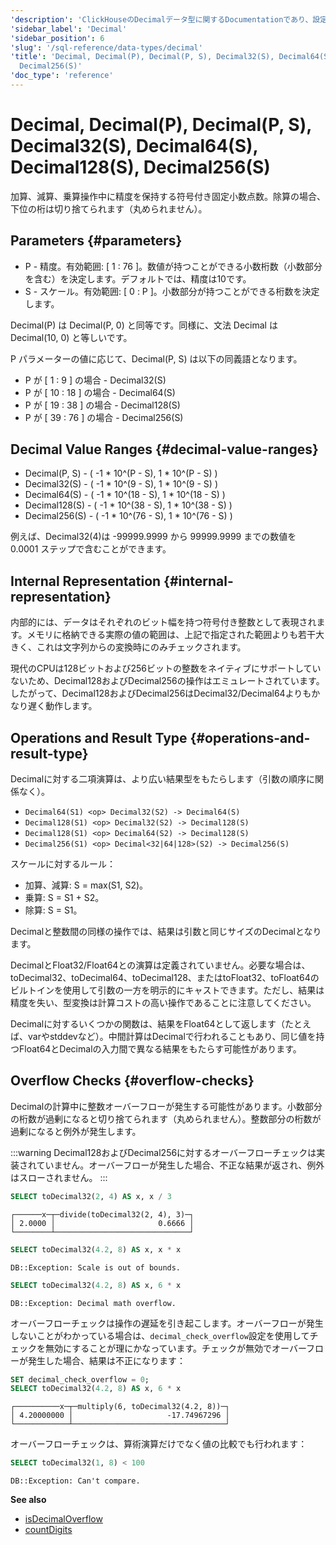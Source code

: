 ```yaml
---
'description': 'ClickHouseのDecimalデータ型に関するDocumentationであり、設定可能な精度を持つ固定小数点演算を提供します。'
'sidebar_label': 'Decimal'
'sidebar_position': 6
'slug': '/sql-reference/data-types/decimal'
'title': 'Decimal, Decimal(P), Decimal(P, S), Decimal32(S), Decimal64(S), Decimal128(S),
  Decimal256(S)'
'doc_type': 'reference'
---
```



# Decimal, Decimal(P), Decimal(P, S), Decimal32(S), Decimal64(S), Decimal128(S), Decimal256(S)

加算、減算、乗算操作中に精度を保持する符号付き固定小数点数。除算の場合、下位の桁は切り捨てられます（丸められません）。

## Parameters {#parameters}

- P - 精度。有効範囲: \[ 1 : 76 \]。数値が持つことができる小数桁数（小数部分を含む）を決定します。デフォルトでは、精度は10です。
- S - スケール。有効範囲: \[ 0 : P \]。小数部分が持つことができる桁数を決定します。

Decimal(P) は Decimal(P, 0) と同等です。同様に、文法 Decimal は Decimal(10, 0) と等しいです。

P パラメーターの値に応じて、Decimal(P, S) は以下の同義語となります。
- P が \[ 1 : 9 \] の場合 - Decimal32(S)
- P が \[ 10 : 18 \] の場合 - Decimal64(S)
- P が \[ 19 : 38 \] の場合 - Decimal128(S)
- P が \[ 39 : 76 \] の場合 - Decimal256(S)

## Decimal Value Ranges {#decimal-value-ranges}

- Decimal(P, S) - ( -1 \* 10^(P - S), 1 \* 10^(P - S) )
- Decimal32(S) - ( -1 \* 10^(9 - S), 1 \* 10^(9 - S) )
- Decimal64(S) - ( -1 \* 10^(18 - S), 1 \* 10^(18 - S) )
- Decimal128(S) - ( -1 \* 10^(38 - S), 1 \* 10^(38 - S) )
- Decimal256(S) - ( -1 \* 10^(76 - S), 1 \* 10^(76 - S) )

例えば、Decimal32(4)は -99999.9999 から 99999.9999 までの数値を 0.0001 ステップで含むことができます。

## Internal Representation {#internal-representation}

内部的には、データはそれぞれのビット幅を持つ符号付き整数として表現されます。メモリに格納できる実際の値の範囲は、上記で指定された範囲よりも若干大きく、これは文字列からの変換時にのみチェックされます。

現代のCPUは128ビットおよび256ビットの整数をネイティブにサポートしていないため、Decimal128およびDecimal256の操作はエミュレートされています。したがって、Decimal128およびDecimal256はDecimal32/Decimal64よりもかなり遅く動作します。

## Operations and Result Type {#operations-and-result-type}

Decimalに対する二項演算は、より広い結果型をもたらします（引数の順序に関係なく）。

- `Decimal64(S1) <op> Decimal32(S2) -> Decimal64(S)`
- `Decimal128(S1) <op> Decimal32(S2) -> Decimal128(S)`
- `Decimal128(S1) <op> Decimal64(S2) -> Decimal128(S)`
- `Decimal256(S1) <op> Decimal<32|64|128>(S2) -> Decimal256(S)`

スケールに対するルール：

- 加算、減算: S = max(S1, S2)。
- 乗算: S = S1 + S2。
- 除算: S = S1。

Decimalと整数間の同様の操作では、結果は引数と同じサイズのDecimalとなります。

DecimalとFloat32/Float64との演算は定義されていません。必要な場合は、toDecimal32、toDecimal64、toDecimal128、またはtoFloat32、toFloat64のビルトインを使用して引数の一方を明示的にキャストできます。ただし、結果は精度を失い、型変換は計算コストの高い操作であることに注意してください。

Decimalに対するいくつかの関数は、結果をFloat64として返します（たとえば、varやstddevなど）。中間計算はDecimalで行われることもあり、同じ値を持つFloat64とDecimalの入力間で異なる結果をもたらす可能性があります。

## Overflow Checks {#overflow-checks}

Decimalの計算中に整数オーバーフローが発生する可能性があります。小数部分の桁数が過剰になると切り捨てられます（丸められません）。整数部分の桁数が過剰になると例外が発生します。

:::warning
Decimal128およびDecimal256に対するオーバーフローチェックは実装されていません。オーバーフローが発生した場合、不正な結果が返され、例外はスローされません。
:::

```sql
SELECT toDecimal32(2, 4) AS x, x / 3
```

```text
┌──────x─┬─divide(toDecimal32(2, 4), 3)─┐
│ 2.0000 │                       0.6666 │
└────────┴──────────────────────────────┘
```

```sql
SELECT toDecimal32(4.2, 8) AS x, x * x
```

```text
DB::Exception: Scale is out of bounds.
```

```sql
SELECT toDecimal32(4.2, 8) AS x, 6 * x
```

```text
DB::Exception: Decimal math overflow.
```

オーバーフローチェックは操作の遅延を引き起こします。オーバーフローが発生しないことがわかっている場合は、`decimal_check_overflow`設定を使用してチェックを無効にすることが理にかなっています。チェックが無効でオーバーフローが発生した場合、結果は不正になります：

```sql
SET decimal_check_overflow = 0;
SELECT toDecimal32(4.2, 8) AS x, 6 * x
```

```text
┌──────────x─┬─multiply(6, toDecimal32(4.2, 8))─┐
│ 4.20000000 │                     -17.74967296 │
└────────────┴──────────────────────────────────┘
```

オーバーフローチェックは、算術演算だけでなく値の比較でも行われます：

```sql
SELECT toDecimal32(1, 8) < 100
```

```text
DB::Exception: Can't compare.
```

**See also**
- [isDecimalOverflow](/sql-reference/functions/other-functions#isdecimaloverflow)
- [countDigits](/sql-reference/functions/other-functions#countdigits)
